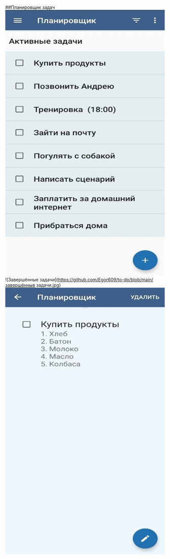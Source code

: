 ##Планировщик задач
![Активные задачи](https://github.com/Egor609/to-do/blob/main/Задачи.jpg)
![Завершённые задачи](https://github.com/Egor609/to-do/blob/main/завершённые задачи.jpg)
![Список](https://github.com/Egor609/to-do/blob/main/Список.jpg)

